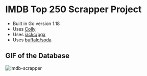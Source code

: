 # IMDB Top 250 Scrapper Project

- Built in Go version 1.18
- Uses [Colly](https://github.com/gocolly/colly)
- Uses [jackc/pgx](https://github.com/jackc/pgx)
- Uses [buffalo/soda](https://github.com/gobuffalo/buffalo)

## GIF of the Database
![imdb-scrapper](https://user-images.githubusercontent.com/99825584/181496788-865b1aa5-b7fe-41f1-97e4-e7fe285c4b16.gif)
